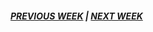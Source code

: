 

##### [PREVIOUS WEEK](https://samanthangsy.github.io/codewords/Weekly%20Diary/02/)  |  [NEXT WEEK](https://samanthangsy.github.io/codewords/Weekly%20Diary/04/)
